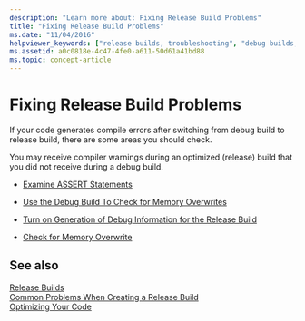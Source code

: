 ```yaml
---
description: "Learn more about: Fixing Release Build Problems"
title: "Fixing Release Build Problems"
ms.date: "11/04/2016"
helpviewer_keywords: ["release builds, troubleshooting", "debug builds, memory overwrites", "memory, overwrites", "troubleshooting Visual C++, release builds", "troubleshooting release builds"]
ms.assetid: a0c0818e-4c47-4fe0-a611-50d61a41bd88
ms.topic: concept-article
---
```

# Fixing Release Build Problems

If your code generates compile errors after switching from debug build to release build, there are some areas you should check.

You may receive compiler warnings during an optimized (release) build that you did not receive during a debug build.

- [Examine ASSERT Statements](using-verify-instead-of-assert.md)

- [Use the Debug Build To Check for Memory Overwrites](using-the-debug-build-to-check-for-memory-overwrite.md)

- [Turn on Generation of Debug Information for the Release Build](how-to-debug-a-release-build.md)

- [Check for Memory Overwrite](checking-for-memory-overwrites.md)

## See also

[Release Builds](release-builds.md)<br/>
[Common Problems When Creating a Release Build](common-problems-when-creating-a-release-build.md)<br/>
[Optimizing Your Code](optimizing-your-code.md)
